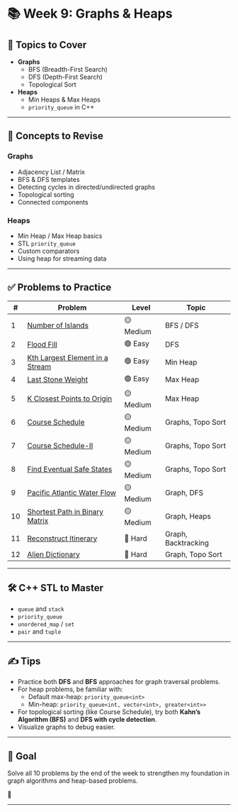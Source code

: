 # 📚 Week 9: Graphs & Heaps

## 📅 Topics to Cover

- **Graphs**
  - BFS (Breadth-First Search)
  - DFS (Depth-First Search)
  - Topological Sort
- **Heaps**
  - Min Heaps & Max Heaps
  - `priority_queue` in C++

---

## 🧠 Concepts to Revise

### Graphs
- Adjacency List / Matrix
- BFS & DFS templates
- Detecting cycles in directed/undirected graphs
- Topological sorting
- Connected components

### Heaps
- Min Heap / Max Heap basics
- STL `priority_queue`
- Custom comparators
- Using heap for streaming data

---

## ✅ Problems to Practice

| # | Problem | Level | Topic |
|---|---------|--------|-------|
| 1 | [Number of Islands](https://leetcode.com/problems/number-of-islands/) | 🟡 Medium | BFS / DFS |
| 2 | [Flood Fill](https://leetcode.com/problems/flood-fill/) | 🟢 Easy | DFS |
| 3 | [Kth Largest Element in a Stream](https://leetcode.com/problems/kth-largest-element-in-a-stream/) | 🟢 Easy | Min Heap |
| 4 | [Last Stone Weight](https://leetcode.com/problems/last-stone-weight/) | 🟢 Easy | Max Heap |
| 5 | [K Closest Points to Origin](https://leetcode.com/problems/k-closest-points-to-origin/ ) | 🟡 Medium |  Max Heap |
| 6 | [Course Schedule](https://leetcode.com/problems/course-schedule/) | 🟡 Medium | Graphs, Topo Sort |
| 7 | [Course Schedule-II](https://leetcode.com/problems/course-schedule-ii/) | 🟡 Medium | Graphs, Topo Sort |
| 8 | [Find Eventual Safe States](https://leetcode.com/problems/find-eventual-safe-states/) | 🟡 Medium | Graphs, Topo Sort |
| 9 | [Pacific Atlantic Water Flow](https://leetcode.com/problems/pacific-atlantic-water-flow/) | 🟡 Medium | Graph, DFS |
| 10 | [Shortest Path in Binary Matrix](https://leetcode.com/problems/shortest-path-in-binary-matrix/) | 🟡 Medium | Graph, Heaps |
| 11 | [Reconstruct Itinerary](https://leetcode.com/problems/reconstruct-itinerary/) | 🔴 Hard | Graph, Backtracking |
| 12 | [Alien Dictionary](https://practice.geeksforgeeks.org/problems/alien-dictionary/1) | 🔴 Hard | Graph, Topo Sort |

---

## 🛠️ C++ STL to Master

- `queue` and `stack`
- `priority_queue`
- `unordered_map` / `set`
- `pair` and `tuple`

---

## ✍️ Tips

- Practice both **DFS** and **BFS** approaches for graph traversal problems.
- For heap problems, be familiar with:
  - Default max-heap: `priority_queue<int>`
  - Min-heap: `priority_queue<int, vector<int>, greater<int>>`
- For topological sorting (like Course Schedule), try both **Kahn’s Algorithm (BFS)** and **DFS with cycle detection**.
- Visualize graphs to debug easier.

---

## 📌 Goal

Solve all 10 problems by the end of the week to strengthen my foundation in graph algorithms and heap-based problems.

💪

---
